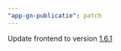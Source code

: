 ```yaml
---
"app-gn-publicatie": patch
---
```


Update frontend to version [1.6.1](https://github.com/lblod/frontend-gelinkt-notuleren-publicatie/releases/tag/v1.6.1)
